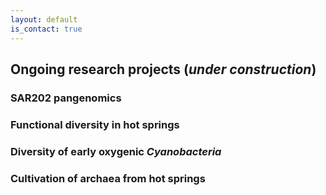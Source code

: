 ```yaml
---
layout: default
is_contact: true
---
```


## Ongoing research projects (*under construction*)

### SAR202 pangenomics

### Functional diversity in hot springs

### Diversity of early oxygenic *Cyanobacteria*

### Cultivation of archaea from hot springs
